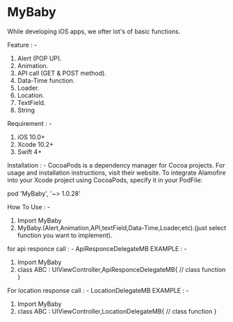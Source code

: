 # MyBaby

While developing iOS apps, we ofter lot's of basic functions.

Feature : -
1. Alert (POP UP).
2. Animation.
3. API call (GET & POST method).
4. Data-Time function.
5. Loader.
6. Location.
7. TextField.
8. String


Requirement : - 
1. iOS 10.0+
2. Xcode 10.2+
3. Swift 4+


Installation : -
CocoaPods is a dependency manager for Cocoa projects. For usage and installation instructions, visit their website. To integrate Alamofire into your Xcode project using CocoaPods, specify it in your PodFile:

pod 'MyBaby',  '~> 1.0.28'

How To Use : -
1. Import MyBaby
2. MyBaby.(Alert,Animation,API,textField,Data-Time,Loader,etc).(just select function you want to implement).

for api responce call  : -  ApiResponceDelegateMB
EXAMPLE : - 
1. Import MyBaby
2. class ABC : UIViewController,ApiResponceDelegateMB{
// class function
}

For location response call : - LocationDelegateMB
EXAMPLE : -
1. Import MyBaby
2. class ABC : UIViewController,LocationDelegateMB{
// class function
}

